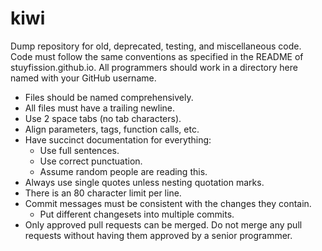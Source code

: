 kiwi
========
Dump repository for old, deprecated, testing, and miscellaneous code.
Code must follow the same conventions as specified in the README of
stuyfission.github.io. All programmers should work in a directory here
named with your GitHub username.
<br>
- Files should be named comprehensively.
- All files must have a trailing newline.
- Use 2 space tabs (no tab characters).
- Align parameters, tags, function calls, etc.
- Have succinct documentation for everything:
  - Use full sentences.
  - Use correct punctuation.
  - Assume random people are reading this.
- Always use single quotes unless nesting quotation marks.
- There is an 80 character limit per line.
- Commit messages must be consistent with the changes they contain.
  - Put different changesets into multiple commits.
- Only approved pull requests can be merged. Do not merge any pull
  requests without having them approved by a senior programmer.

